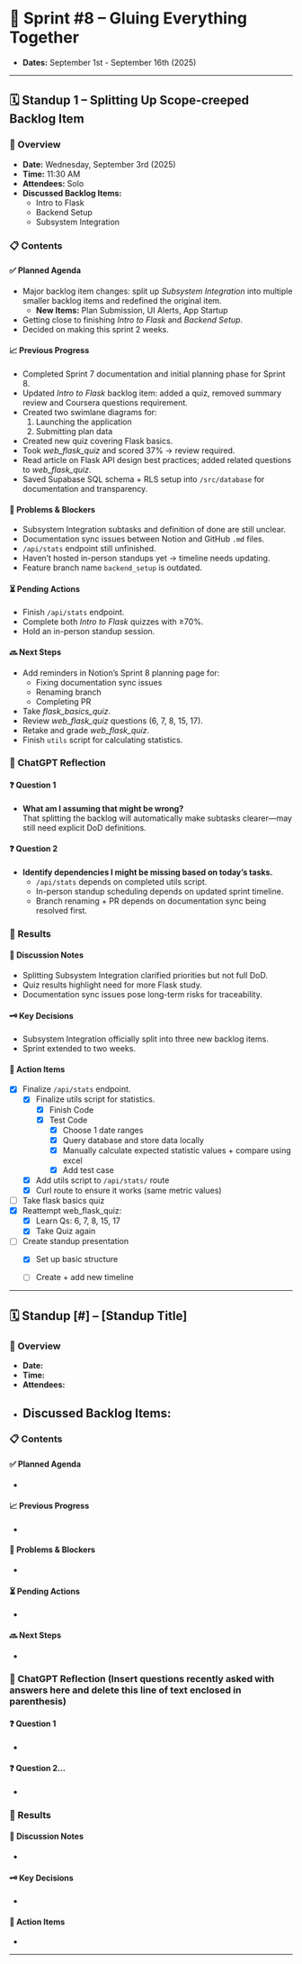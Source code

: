 # 📅 Sprint #8 – Gluing Everything Together
* **Dates:** September 1st - September 16th (2025)

---

## 🗓️ Standup 1 – Splitting Up Scope-creeped Backlog Item

### 🧾 Overview
* **Date:** Wednesday, September 3rd (2025)  
* **Time:** 11:30 AM  
* **Attendees:** Solo  
* **Discussed Backlog Items:**  
  - Intro to Flask  
  - Backend Setup  
  - Subsystem Integration  

### 📋 Contents

#### ✅ Planned Agenda
- Major backlog item changes: split up *Subsystem Integration* into multiple smaller backlog items and redefined the original item.  
  - **New Items:** Plan Submission, UI Alerts, App Startup  
- Getting close to finishing *Intro to Flask* and *Backend Setup*.  
- Decided on making this sprint 2 weeks.  

#### 📈 Previous Progress
- Completed Sprint 7 documentation and initial planning phase for Sprint 8.  
- Updated *Intro to Flask* backlog item: added a quiz, removed summary review and Coursera questions requirement.  
- Created two swimlane diagrams for:
  1. Launching the application  
  2. Submitting plan data  
- Created new quiz covering Flask basics.  
- Took *web_flask_quiz* and scored 37% → review required.  
- Read article on Flask API design best practices; added related questions to *web_flask_quiz*.  
- Saved Supabase SQL schema + RLS setup into `/src/database` for documentation and transparency.  

#### 🧱 Problems & Blockers
- Subsystem Integration subtasks and definition of done are still unclear.  
- Documentation sync issues between Notion and GitHub `.md` files.  
- `/api/stats` endpoint still unfinished.  
- Haven’t hosted in-person standups yet → timeline needs updating.  
- Feature branch name `backend_setup` is outdated.  

#### ⏳ Pending Actions
- Finish `/api/stats` endpoint.  
- Complete both *Intro to Flask* quizzes with ≥70%.  
- Hold an in-person standup session.  

#### 🔜 Next Steps
- Add reminders in Notion’s Sprint 8 planning page for:  
  - Fixing documentation sync issues  
  - Renaming branch  
  - Completing PR  
- Take *flask_basics_quiz*.  
- Review *web_flask_quiz* questions (6, 7, 8, 15, 17).  
- Retake and grade *web_flask_quiz*.  
- Finish `utils` script for calculating statistics.  

### 🤖 ChatGPT Reflection

#### ❓ Question 1
- **What am I assuming that might be wrong?**  
  That splitting the backlog will automatically make subtasks clearer—may still need explicit DoD definitions.  

#### ❓ Question 2
- **Identify dependencies I might be missing based on today’s tasks.**  
  - `/api/stats` depends on completed utils script.  
  - In-person standup scheduling depends on updated sprint timeline.  
  - Branch renaming + PR depends on documentation sync being resolved first.  

### 🧾 Results

#### 🧠 Discussion Notes
- Splitting Subsystem Integration clarified priorities but not full DoD.  
- Quiz results highlight need for more Flask study.  
- Documentation sync issues pose long-term risks for traceability.  

#### 🗝️ Key Decisions
- Subsystem Integration officially split into three new backlog items.  
- Sprint extended to two weeks.  

#### 📌 Action Items
- [x]  Finalize `/api/stats` endpoint.
    - [x]  Finalize utils script for statistics.
        - [x]  Finish Code
        - [x]  Test Code
            - [x]  Choose 1 date ranges
            - [x]  Query database and store data locally
            - [x]  Manually calculate expected statistic values + compare using excel
            - [x]  Add test case
    - [x]  Add utils script to `/api/stats/` route
    - [x]  Curl route to ensure it works (same metric values)
- [ ]  Take flask basics quiz
- [x]  Reattempt web_flask_quiz:
    - [x]  Learn Qs: 6, 7, 8, 15, 17
    - [x]  Take Quiz again
- [ ]  Create standup presentation
    - [x]  Set up basic structure
    - [ ]  Create + add new timeline
 

---


## 🗓️ Standup [#] – [Standup Title]

### 🧾 Overview
* **Date:** 
* **Time:** 
* **Attendees:** 
* **Discussed Backlog Items:**  
  - 

### 📋 Contents

#### ✅ Planned Agenda
- 

#### 📈 Previous Progress
- 

#### 🧱 Problems & Blockers
- 

#### ⏳ Pending Actions
- 

#### 🔜 Next Steps
- 

### 🤖 ChatGPT Reflection (Insert questions recently asked with answers here and delete this line of text enclosed in parenthesis)

#### ❓ Question 1
- 

#### ❓ Question 2...
- 

### 🧾 Results

#### 🧠 Discussion Notes
- 

#### 🗝️ Key Decisions
- 

#### 📌 Action Items
- 

--- 